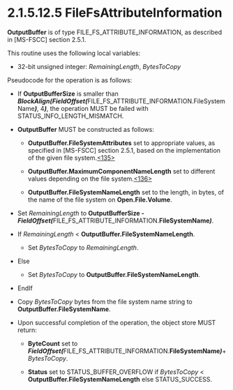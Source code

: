 <html dir="LTR" xmlns:mshelp="http://msdn.microsoft.com/mshelp" xmlns:ddue="http://ddue.schemas.microsoft.com/authoring/2003/5" xmlns:xlink="http://www.w3.org/1999/xlink" xmlns:tool="http://www.microsoft.com/tooltip">
    <head>
        <meta http-equiv="Content-Type" content="text/html; CHARSET=utf-8"></meta>
        <meta name="save" content="history"></meta>
        <title>2.1.5.12.5 FileFsAttributeInformation</title>
        <xml>
            <mshelp:toctitle title="2.1.5.12.5 FileFsAttributeInformation"></mshelp:toctitle>
            <mshelp:rltitle title="[MS-FSA]: FileFsAttributeInformation"></mshelp:rltitle>
            <mshelp:keyword index="A" term="431745d0-93af-4663-a0dd-1936feaec4c5"></mshelp:keyword>
            <mshelp:attr name="DCSext.ContentType" value="open specification"></mshelp:attr>
            <mshelp:attr name="AssetID" value="431745d0-93af-4663-a0dd-1936feaec4c5"></mshelp:attr>
            <mshelp:attr name="TopicType" value="kbRef"></mshelp:attr>
            <mshelp:attr name="DCSext.Title" value="[MS-FSA]: FileFsAttributeInformation" />
        </xml>
    </head>
    <body>
        <div id="header">
            <h1 class="heading">2.1.5.12.5 FileFsAttributeInformation</h1>
        </div>
        <div id="mainSection">
            <div id="mainBody">
                <div id="allHistory" class="saveHistory"></div>
                <div id="sectionSection0" class="section" name="collapseableSection">
                    

<p><b>OutputBuffer</b> is of type
FILE_FS_ATTRIBUTE_INFORMATION, as described in <mshelp:link keywords="efbfe127-73ad-4140-9967-ec6500e66d5e" tabindex="0">[MS-FSCC]</mshelp:link>
section <mshelp:link keywords="ebc7e6e5-4650-4e54-b17c-cf60f6fbeeaa" tabindex="0">2.5.1</mshelp:link>.</p>

<p>This routine uses the following local variables:</p>

<ul><li><p><span><span> 
</span></span>32-bit unsigned integer: <i>RemainingLength</i>, <i>BytesToCopy</i></p>

</li></ul><p>Pseudocode for the operation is as follows:</p>

<ul><li><p><span><span> 
</span></span>If <b>OutputBufferSize</b> is smaller than <b><i>BlockAlign(FieldOffset(</i></b>FILE_FS_ATTRIBUTE_INFORMATION.FileSystemName<b><i>)</i></b>,
4<b><i>)</i></b>, the operation MUST be failed with
STATUS_INFO_LENGTH_MISMATCH.</p>

</li><li><p><span><span> 
</span></span><b>OutputBuffer</b> MUST be constructed as follows:</p>

<ul><li><p><span><span>  </span></span><b>OutputBuffer.FileSystemAttributes</b>
set to appropriate values, as specified in [MS-FSCC] section 2.5.1, based on
the implementation of the given file system.<a id="Appendix_A_Target_135"></a><a href="4e3695bd-7574-4f24-a223-b4679c065b63.html#Appendix_A_135" aria-label="Product behavior note 135">&lt;135&gt;</a></p>

</li><li><p><span><span>  </span></span><b>OutputBuffer.MaximumComponentNameLength</b>
set to different values depending on the file system.<a id="Appendix_A_Target_136"></a><a href="4e3695bd-7574-4f24-a223-b4679c065b63.html#Appendix_A_136" aria-label="Product behavior note 136">&lt;136&gt;</a></p>

</li><li><p><span><span>  </span></span><b>OutputBuffer.FileSystemNameLength</b>
set to the length, in bytes, of the name of the file system on <b>Open.File.Volume</b>.</p>

</li></ul></li><li><p><span><span> 
</span></span>Set <i>RemainingLength</i> to <b>OutputBufferSize - <i>FieldOffset(</i></b>FILE_FS_ATTRIBUTE_INFORMATION.<b>FileSystemName<i>)</i></b>.</p>

</li><li><p><span><span> 
</span></span>If <i>RemainingLength</i> &lt; <b>OutputBuffer.FileSystemNameLength</b>.</p>

<ul><li><p><span><span>  </span></span>Set
<i>BytesToCopy</i> to <i>RemainingLength</i>.</p>

</li></ul></li><li><p><span><span> 
</span></span>Else</p>

<ul><li><p><span><span>  </span></span>Set
<i>BytesToCopy</i> to <b>OutputBuffer.FileSystemNameLength</b>.</p>

</li></ul></li><li><p><span><span> 
</span></span>EndIf</p>

</li><li><p><span><span> 
</span></span>Copy <i>BytesToCopy</i> bytes from the file system name string to
<b>OutputBuffer.FileSystemName</b>.</p>

</li><li><p><span><span> 
</span></span>Upon successful completion of the operation, the object store
MUST return:</p>

<ul><li><p><span><span>  </span></span><b>ByteCount</b>
set to <b><i>FieldOffset(</i></b>FILE_FS_ATTRIBUTE_INFORMATION.<b>FileSystemName<i>)</i></b>+
<i>BytesToCopy</i>.</p>

</li><li><p><span><span>  </span></span><b>Status</b>
set to STATUS_BUFFER_OVERFLOW if <i>BytesToCopy</i> &lt; <b>OutputBuffer.FileSystemNameLength</b>
else STATUS_SUCCESS.</p>

</li></ul></li></ul>
                </div>
            </div>
        </div>
    </body>
</html>
